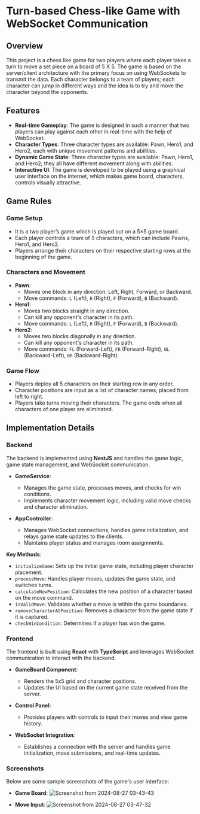 # Turn-based Chess-like Game with WebSocket Communication

## Overview
This project is a chess like game for two players where each player takes a turn to move a set piece on a board of 5 X 5. The game is based on the server/client architecture with the primary focus on using WebSockets to transmit the data. Each character belongs to a team of players; each character can jump in different ways and the idea is to try and move the character beyond the opponents.


## Features
- **Real-time Gameplay**: The game is designed in such a manner that two players can play against each other in real-time with the help of WebSocket.
- **Character Types**: Three character types are available: Pawn, Hero1, and Hero2, each with unique movement patterns and abilities.
- **Dynamic Game State**: Three character types are available: Pawn, Hero1, and Hero2; they all have different movement along with abilities.
- **Interactive UI**: The game is developed to be played using a graphical user interface on the internet, which makes game board, characters, controls visually attractive.

## Game Rules

### Game Setup
- It is a two player’s game which is played out on a 5×5 game board.
- Each player controls a team of 5 characters, which can include Pawns, Hero1, and Hero2.
- Players arrange their characters on their respective starting rows at the beginning of the game.

### Characters and Movement
- **Pawn**:
  - Moves one block in any direction: Left, Right, Forward, or Backward.
  - Move commands: `L` (Left), `R` (Right), `F` (Forward), `B` (Backward).
- **Hero1**:
  - Moves two blocks straight in any direction.
  - Can kill any opponent's character in its path.
  - Move commands: `L` (Left), `R` (Right), `F` (Forward), `B` (Backward).
- **Hero2**:
  - Moves two blocks diagonally in any direction.
  - Can kill any opponent's character in its path.
  - Move commands: `FL` (Forward-Left), `FR` (Forward-Right), `BL` (Backward-Left), `BR` (Backward-Right).

### Game Flow
- Players deploy all 5 characters on their starting row in any order.
- Character positions are input as a list of character names, placed from left to right.
- Players take turns moving their characters. The game ends when all characters of one player are eliminated.

## Implementation Details

### Backend
The backend is implemented using **NestJS** and handles the game logic, game state management, and WebSocket communication.

- **GameService**:
  - Manages the game state, processes moves, and checks for win conditions.
  - Implements character movement logic, including valid move checks and character elimination.

- **AppController**:
  - Manages WebSocket connections, handles game initialization, and relays game state updates to the clients.
  - Maintains player status and manages room assignments.

**Key Methods**:
- `initializeGame`: Sets up the initial game state, including player character placement.
- `processMove`: Handles player moves, updates the game state, and switches turns.
- `calculateNewPosition`: Calculates the new position of a character based on the move command.
- `isValidMove`: Validates whether a move is within the game boundaries.
- `removeCharacterAtPosition`: Removes a character from the game state if it is captured.
- `checkWinCondition`: Determines if a player has won the game.

### Frontend
The frontend is built using **React** with **TypeScript** and leverages WebSocket communication to interact with the backend.

- **GameBoard Component**:
  - Renders the 5x5 grid and character positions.
  - Updates the UI based on the current game state received from the server.

- **Control Panel**:
  - Provides players with controls to input their moves and view game history.

- **WebSocket Integration**:
  - Establishes a connection with the server and handles game initialization, move submissions, and real-time updates.

### Screenshots
Below are some sample screenshots of the game's user interface:

- **Game Board**:
  ![Screenshot from 2024-08-27 03-43-43](https://github.com/user-attachments/assets/8ab8008d-47b2-47c7-a40c-8d5164151918)


- **Move Input**:
  ![Screenshot from 2024-08-27 03-47-32](https://github.com/user-attachments/assets/c38a7e06-f762-483c-ad47-b50afec91efc)

